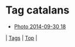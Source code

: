 <!--
title: Tag catalans
date: 2020-06-28T15:26:59.859Z
tags:
-->
# Tag catalans

 * [Photo 2014-09-30 18](98822233947.md)

| [Tags](tags.md) | [Top](index.md) |
